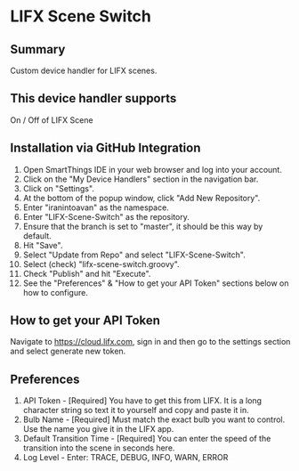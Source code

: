 # LIFX Scene Switch
## Summary
Custom device handler for LIFX scenes.

## This device handler supports
On / Off of LIFX Scene

## Installation via GitHub Integration
1. Open SmartThings IDE in your web browser and log into your account.
2. Click on the "My Device Handlers" section in the navigation bar.
3. Click on "Settings".
4. At the bottom of the popup window, click "Add New Repository".
5. Enter "iranintoavan" as the namespace.
6. Enter "LIFX-Scene-Switch" as the repository.
7. Ensure that the branch is set to "master", it should be this way by default.
8. Hit "Save".
9. Select "Update from Repo" and select "LIFX-Scene-Switch".
10. Select (check) "lifx-scene-switch.groovy".
11. Check "Publish" and hit "Execute".
12. See the "Preferences" & "How to get your API Token" sections below on how to configure.

## How to get your API Token
Navigate to https://cloud.lifx.com, sign in and then go to the settings section and select generate new token.

## Preferences
1. API Token - [Required] You have to get this from LIFX. It is a long character string so text it to yourself and copy and paste it in.
2. Bulb Name - [Required] Must match the exact bulb you want to control. Use the name  you give it in the LIFX app.
3. Default Transition Time - [Required] You can enter the speed of the transition into the scene in seconds here.
4. Log Level - Enter: TRACE, DEBUG, INFO, WARN, ERROR
